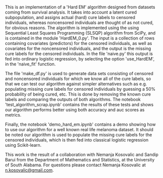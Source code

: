 This is an implementation of a 'Hard EM' algorithm designed from datasets coming from survival analysis. It takes into account a latent cured subpopulation, and assigns actual (hard) cure labels to censored individuals, whereas noncensored individuals are thought of as not cured, for obvious reasons. The algorithm is implemented using the using Sequential Least Squares Programming (SLSQP) algorithm from SciPy, and is contained in the module 'HardEM_0.py'. The input is a collection of rows containing covariates (predictors) for the censored individuals, as well as covariates for the noncensored individuals, and the output is the missing cure labels for the censored individuals. In the file 'naive.py' this output is fed into ordinary logistic regression, by selecting the option 'use_HardEM', in the 'naive_fit' function.

The file 'make_df.py' is used to generate data sets consisting of censored and noncensored individuals for which we know all of the cure labels, so that we can test our algorithm against simpler alternatives such as e.g. populating missing cure labels for censored individuals by guessing a 50% probability of being cured, etc. This is done by removing the known cure labels and comparing the outputs of both algorithms. The notebook 'test_algorithm_scrap.ipynb' contains the results of these tests and shows our algorithm performs better using both accuracy and auc scores as metrics.

Finally, the notebook 'demo_hard_em.ipynb' contains a demo showing how to use our algorithm for a well known real life melanoma dataset. It should be noted our algorithm is used to populate the missing cure labels for the censored individuals, which is then fed into classical logistic regression using Scikit-learn.

This work is the result of a collaboration with Nemanja Kosovalic and Sandip Barui from the Department of Mathematics and Statistics, at the University of South Alabama. For questions please contact Nemanja Kosovalic at n.kosovalic@gmail.com.
